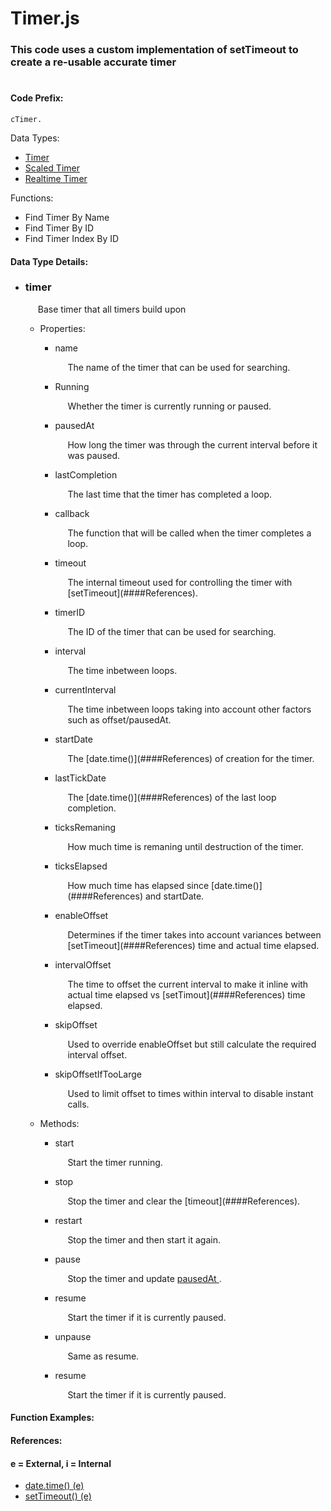 # Timer.js
### This code uses a custom implementation of setTimeout to create a re-usable accurate timer
#

#### Code Prefix:
    cTimer.  

Data Types:
* [Timer](###timer)
* [Scaled Timer](###scaledTimer)
* [Realtime Timer](###realtimeTimer)

Functions:
* Find Timer By Name
* Find Timer By ID
* Find Timer Index By ID

#### Data Type Details:

* ### timer 
  <p style="padding-left: 20px;"> Base timer that all timers build upon </p>

  * Properties:
    * <p id="#name"> name <p style="padding-left: 20px;"> The name of the timer that can be used for searching. </p> </p>
    * <p id="#running"> Running <p style="padding-left: 20px;"> Whether the timer is currently running or paused. </p> </p>

    * <p id="#pausedAt"> pausedAt <p style="padding-left: 20px;"> How long the timer was through the current interval before it was paused. </p> </p>

    * <p id="#lastCompletion"> lastCompletion <p style="padding-left: 20px;"> The last time that the timer has completed a loop. </p> </p>

    * <p id="#callback"> callback <p style="padding-left: 20px;"> The function that will be called when the timer completes a loop. </p> </p>

    * <p id="#timeout"> timeout <p style="padding-left: 20px;"> The internal timeout used for controlling the timer with [setTimeout](####References).</p> </p>

    * <p id="#timerid"> timerID <p style="padding-left: 20px;"> The ID of the timer that can be used for searching.</p> </p>

    * <p id="#interval"> interval <p style="padding-left: 20px;"> The time inbetween loops. </p> </p>

    * <p id="#currentinterval"> currentInterval <p style="padding-left: 20px;"> The time inbetween loops taking into account other factors such as offset/pausedAt. </p> </p>

    * <p id="#startdate"> startDate <p style="padding-left: 20px;"> The [date.time()](####References) of creation for the timer. </p> </p>

    *  <p id="#lasttickdate"> lastTickDate <p style="padding-left: 20px;"> The [date.time()](####References) of the last loop completion. </p> </p>

    * <p id="#ticksremaining"> ticksRemaning <p style="padding-left: 20px;"> How much time is remaning until destruction of the timer. </p> </p>

    * <p id="#tickselapsed"> ticksElapsed <p style="padding-left: 20px;"> How much time has elapsed since [date.time()](####References) and startDate. </p> </p>

    * <p id="#enableoffset"> enableOffset <p style="padding-left: 20px;"> Determines if the timer takes into account variances between [setTimeout](####References) time and actual time elapsed. </p> </p>

    * <p id="#intervaloffset"> intervalOffset <p style="padding-left: 20px;"> The time to offset the current interval to make it inline with actual time elapsed vs [setTimout](####References) time elapsed. </p> </p>

    * <p id="#skipoffset"> skipOffset <p style="padding-left: 20px;"> Used to override enableOffset but still calculate the required interval offset. </p> </p>

    * <p id="#skipoffsetiftoolarge"> skipOffsetIfTooLarge  <p style="padding-left: 20px;"> Used to limit offset to times within interval to disable instant calls. </p> </p>

  * Methods:
    * <p id="#start"> start <p style="padding-left: 20px;"> Start the timer running. </p> </p>

    * <p id="#stop"> stop <p style="padding-left: 20px;"> Stop the timer and clear the [timeout](####References). </p> </p>

    * <p id="#restart"> restart <p style="padding-left: 20px;"> Stop the timer and then start it again. </p> </p>

    *  <p id="#pause"> pause <p style="padding-left: 20px;"> Stop the timer and update <a href="#pausedat"> pausedAt </a>. </p> </p>

    * <p id="#resume"> resume <p style="padding-left: 20px;"> Start the timer if it is currently paused. </p> </p>

    * <p id="#unpause"> unpause <p style="padding-left: 20px;"> Same as resume. </p> </p>

    * <p id="#resume"> resume <p style="padding-left: 20px;"> Start the timer if it is currently paused. </p> </p>

    



#### Function Examples:



#### References:
#### e = External, i = Internal
<p id="#references"> </p>

 * [date.time() (e)](https://developer.mozilla.org/en-US/docs/Web/JavaScript/Reference/Global_Objects/Date/getTime)
 * [setTimeout() (e)](https://developer.mozilla.org/en-US/docs/Web/API/WindowOrWorkerGlobalScope/setTimeout)